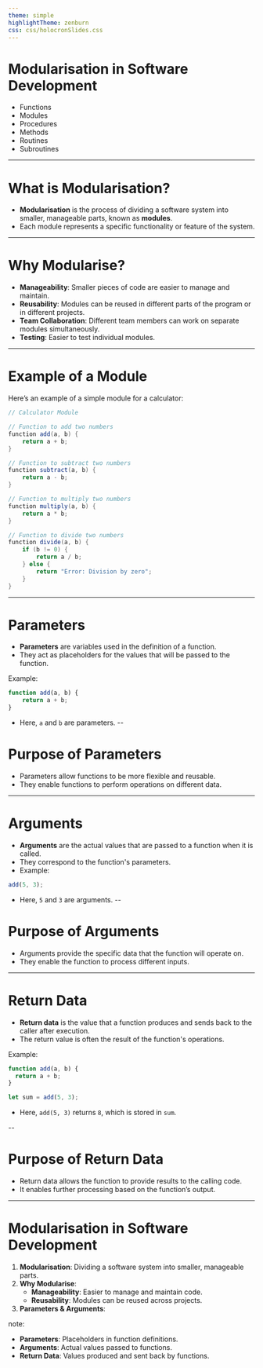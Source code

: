 ```yaml
---
theme: simple
highlightTheme: zenburn
css: css/holocronSlides.css
---
```

# Modularisation in Software Development

- Functions
- Modules
- Procedures
- Methods
- Routines
- Subroutines

---

# What is Modularisation?

- **Modularisation** is the process of dividing a software system into smaller, manageable parts, known as **modules**. 
- Each module represents a specific functionality or feature of the system.

---

# Why Modularise?

- **Manageability**: Smaller pieces of code are easier to manage and maintain.
- **Reusability**: Modules can be reused in different parts of the program or in different projects.
- **Team Collaboration**: Different team members can work on separate modules simultaneously.
- **Testing**: Easier to test individual modules.

---

# Example of a Module

Here’s an example of a simple module for a calculator:

```java
// Calculator Module

// Function to add two numbers
function add(a, b) {
    return a + b;
}

// Function to subtract two numbers
function subtract(a, b) {
    return a - b;
}

// Function to multiply two numbers
function multiply(a, b) {
    return a * b;
}

// Function to divide two numbers
function divide(a, b) {
    if (b != 0) {
        return a / b;
    } else {
        return "Error: Division by zero";
    }
}
```


---

# Parameters

- **Parameters** are variables used in the definition of a function.
- They act as placeholders for the values that will be passed to the function.

Example:
```javascript
function add(a, b) {
	return a + b;
}
```
- Here, `a` and `b` are parameters.
--
# Purpose of Parameters

- Parameters allow functions to be more flexible and reusable.
- They enable functions to perform operations on different data.

---

# Arguments

- **Arguments** are the actual values that are passed to a function when it is called.
- They correspond to the function's parameters.
- Example:
```javascript
add(5, 3);
```
  - Here, `5` and `3` are arguments.
--
# Purpose of Arguments

- Arguments provide the specific data that the function will operate on.
- They enable the function to process different inputs.

---

# Return Data

- **Return data** is the value that a function produces and sends back to the caller after execution.
- The return value is often the result of the function's operations.

Example: 
```javascript
function add(a, b) {
  return a + b;
}

let sum = add(5, 3);
```
  - Here, `add(5, 3)` returns `8`, which is stored in `sum`.

--
# Purpose of Return Data

- Return data allows the function to provide results to the calling code.
- It enables further processing based on the function’s output.

---

# Modularisation in Software Development


1. **Modularisation**: Dividing a software system into smaller, manageable parts.
2. **Why Modularise**:
   - **Manageability**: Easier to manage and maintain code.
   - **Reusability**: Modules can be reused across projects.
1. **Parameters & Arguments**:

note:
- **Parameters**: Placeholders in function definitions.
- **Arguments**: Actual values passed to functions.
- **Return Data**: Values produced and sent back by functions.